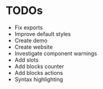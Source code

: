 # TODOs

- Fix exports
- Improve default styles
- Create demo
- Create website
- Investigate component warnings
- Add slots
- Add blocks counter
- Add blocks actions
- Syntax highlighting

